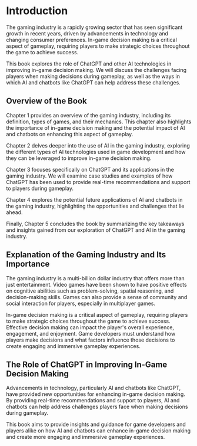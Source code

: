 Introduction
============

The gaming industry is a rapidly growing sector that has seen significant growth in recent years, driven by advancements in technology and changing consumer preferences. In-game decision making is a critical aspect of gameplay, requiring players to make strategic choices throughout the game to achieve success.

This book explores the role of ChatGPT and other AI technologies in improving in-game decision making. We will discuss the challenges facing players when making decisions during gameplay, as well as the ways in which AI and chatbots like ChatGPT can help address these challenges.

Overview of the Book
--------------------

Chapter 1 provides an overview of the gaming industry, including its definition, types of games, and their mechanics. This chapter also highlights the importance of in-game decision making and the potential impact of AI and chatbots on enhancing this aspect of gameplay.

Chapter 2 delves deeper into the use of AI in the gaming industry, exploring the different types of AI technologies used in game development and how they can be leveraged to improve in-game decision making.

Chapter 3 focuses specifically on ChatGPT and its applications in the gaming industry. We will examine case studies and examples of how ChatGPT has been used to provide real-time recommendations and support to players during gameplay.

Chapter 4 explores the potential future applications of AI and chatbots in the gaming industry, highlighting the opportunities and challenges that lie ahead.

Finally, Chapter 5 concludes the book by summarizing the key takeaways and insights gained from our exploration of ChatGPT and AI in the gaming industry.

Explanation of the Gaming Industry and Its Importance
-----------------------------------------------------

The gaming industry is a multi-billion dollar industry that offers more than just entertainment. Video games have been shown to have positive effects on cognitive abilities such as problem-solving, spatial reasoning, and decision-making skills. Games can also provide a sense of community and social interaction for players, especially in multiplayer games.

In-game decision making is a critical aspect of gameplay, requiring players to make strategic choices throughout the game to achieve success. Effective decision making can impact the player's overall experience, engagement, and enjoyment. Game developers must understand how players make decisions and what factors influence those decisions to create engaging and immersive gameplay experiences.

The Role of ChatGPT in Improving In-Game Decision Making
--------------------------------------------------------

Advancements in technology, particularly AI and chatbots like ChatGPT, have provided new opportunities for enhancing in-game decision making. By providing real-time recommendations and support to players, AI and chatbots can help address challenges players face when making decisions during gameplay.

This book aims to provide insights and guidance for game developers and players alike on how AI and chatbots can enhance in-game decision making and create more engaging and immersive gameplay experiences.


